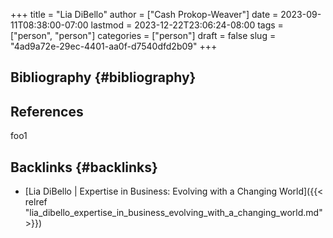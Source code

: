 +++
title = "Lia DiBello"
author = ["Cash Prokop-Weaver"]
date = 2023-09-11T08:38:00-07:00
lastmod = 2023-12-22T23:06:24-08:00
tags = ["person", "person"]
categories = ["person"]
draft = false
slug = "4ad9a72e-29ec-4401-aa0f-d7540dfd2b09"
+++

## Bibliography {#bibliography}

## References

<style>.csl-entry{text-indent: -1.5em; margin-left: 1.5em;}</style><div class="csl-bib-body">
</div>

foo1


## Backlinks {#backlinks}

-   [Lia DiBello | Expertise in Business: Evolving with a Changing World]({{< relref "lia_dibello_expertise_in_business_evolving_with_a_changing_world.md" >}})
